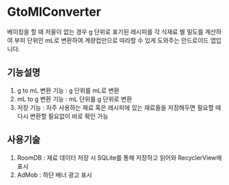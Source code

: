 # GtoMlConverter
베이킹을 할 때 저울이 없는 경우 g 단위로 표기된 레시피를 각 식재료 별 밀도를 계산하여 부피 단위인 mL로 변환하여 계량컵만으로 따라할 수 있게 도와주는 안드로이드 앱입니다.

## 기능설명
1. g to mL 변환 기능 : g 단위를 mL로 변환
2. mL to g 변환 기능 : mL 단위를 g 단위로 변환
3. 저장 기능 : 자주 사용하는 재료 혹은 레시피에 있는 재료들을 저장해두면 필요할 때 다시 변환할 필요없이 바로 확인 가능

## 사용기술
1. RoomDB : 재료 데이터 저장 시 SQLite를 통해 저장하고 읽어와 RecyclerView에 표시
2. AdMob : 하단 배너 광고 표시
